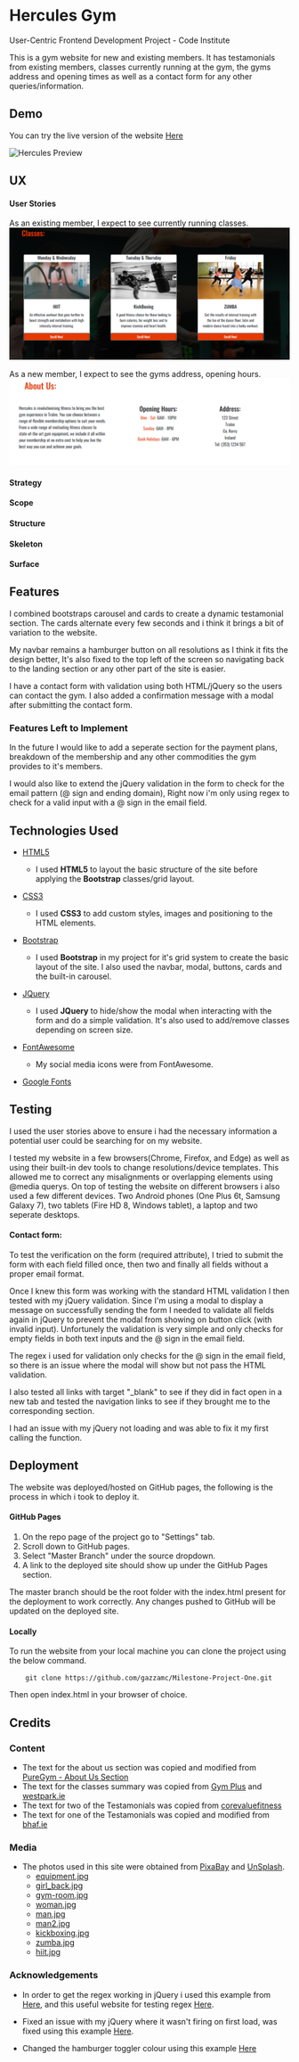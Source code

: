 # Hercules Gym
User-Centric Frontend Development Project - Code Institute

This is a gym website for new and existing members. It has testamonials from existing members, 
classes currently running at the gym, the gyms address and opening times as well as a contact form for any other queries/information.

## Demo
You can try the live version of the website [Here](https://gazzamc.github.io/Milestone-Project-One/)

![Hercules Preview](https://github.com/gazzamc/Milestone-Project-One/blob/master/assets/images/herculesPreview.gif?raw=true "Hercules Preview")
## UX

#### User Stories
As an existing member, I expect to see currently running classes.  
![Classes Preview](https://github.com/gazzamc/Milestone-Project-One/raw/master/assets/images/classesScreen.PNG "Classes Preview")

As a new member, I expect to see the gyms address, opening hours.
![Address Preview](https://github.com/gazzamc/Milestone-Project-One/raw/master/assets/images/addressScreen.PNG "Address Preview")

#### Strategy
#### Scope
#### Structure
#### Skeleton
#### Surface

## Features
I combined bootstraps carousel and cards to create a dynamic testamonial section. 
The cards alternate every few seconds and i think it brings a bit of variation to the website.

My navbar remains a hamburger button on all resolutions as I think it fits the design better,
It's also fixed to the top left of the screen so navigating back to the landing section or any other part of the site is easier.

I have a contact form with validation using both HTML/jQuery so the users can contact the gym. I also added a confirmation
message with a modal after submitting the contact form.

### Features Left to Implement
In the future I would like to add a seperate section for the payment plans, 
breakdown of the membership and any other commodities the gym provides to it's members.

I would also like to extend the jQuery validation in the form to check for the email pattern (@ sign and ending domain), 
Right now i'm only using regex to check for a valid input with a @ sign in the email field.
## Technologies Used

- [HTML5](https://en.wikipedia.org/wiki/HTML5)
    - I used **HTML5** to layout the basic structure of the site before applying the **Bootstrap** classes/grid layout.

- [CSS3](https://en.wikipedia.org/wiki/Cascading_Style_Sheets)
    - I used **CSS3** to add custom styles, images and positioning to the HTML elements.

- [Bootstrap](https://getbootstrap.com/)
    - I used **Bootstrap** in my project for it's grid system to create the basic layout of the site. I also used the navbar, modal, buttons, cards and the built-in carousel.

- [JQuery](https://jquery.com)
    - I used **JQuery** to hide/show the modal when interacting with the form and do a simple validation. It's also used to add/remove classes depending on screen size.

- [FontAwesome](https://fontawesome.com/)
    - My social media icons were from FontAwesome.

- [Google Fonts](https://fonts.google.com/)


## Testing
I used the user stories above to ensure i had the necessary information a potential user could be searching for on my website.

I tested my website in a few browsers(Chrome, Firefox, and Edge) as well as using their built-in dev tools to change resolutions/device templates. 
This allowed me to correct any misalignments or overlapping elements using @media querys. 
On top of testing the website on different browsers i also used a few different devices. 
Two Android phones (One Plus 6t, Samsung Galaxy 7), two tablets (Fire HD 8, Windows tablet), a laptop and two seperate desktops.

#### Contact form:
To test the verification on the form (required attribute), 
I tried to submit the form with each field filled once, then two and finally all fields without a proper email format.

Once I knew this form was working with the standard HTML validation I then tested with my jQuery validation. Since I'm using a modal
to display a message on successfully sending the form 
I needed to validate all fields again in jQuery to prevent the modal from showing on button click (with invalid input). Unfortunely the 
validation is very simple and only checks for empty fields in both text inputs and the @ sign in the email field. 

The regex i used for validation only checks for the @ sign in the email field, so there is an issue where the modal will show but not
pass the HTML validation.

I also tested all links with target "_blank" to see if they did in fact open in a new tab and tested 
the navigation links to see if they brought me to the corresponding section.

I had an issue with my jQuery not loading and was able to fix it my first calling the function.

## Deployment
The website was deployed/hosted on GitHub pages, the following is the process in which i took to deploy it.

#### GitHub Pages

1. On the repo page of the project go to "Settings" tab.
2. Scroll down to GitHub pages.
3. Select "Master Branch" under the source dropdown.
4. A link to the deployed site should show up under the GitHub Pages section.

The master branch should be the root folder with the index.html present for the deployment to work correctly. 
Any changes pushed to GitHub will be updated on the deployed site.

#### Locally
To run the website from your local machine you can clone the project using the below command.

```
    git clone https://github.com/gazzamc/Milestone-Project-One.git
```
Then open index.html in your browser of choice.


## Credits

### Content
- The text for the about us section was copied and modified from [PureGym - About Us Section](https://www.puregym.com/about-us/)
- The text for the classes summary was copied from [Gym Plus](https://gymplus.ie/classes-at-gymplus/) and [westpark.ie](https://www.westpark.ie/class/cardio-kickboxing/)
- The text for two of the Testamonials was copied from [corevaluefitness](http://www.corevaluefitness.com.au/testimonials)
- The text for one of the Testamonials was copied and modified from [bhaf.ie](https://www.bhaf.ie/testimonials)

### Media
- The photos used in this site were obtained from [PixaBay](https://pixabay.com/) and [UnSplash](https://unsplash.com/).
    - [equipment.jpg](https://pixabay.com/photos/fitness-weight-lifting-dumbbells-375472/)
    - [girl_back.jpg](https://pixabay.com/photos/training-rmuscles-back-shoulders-828741/)
    - [gym-room.jpg](https://pixabay.com/photos/gym-room-fitness-sport-1180062/)
    - [woman.jpg](https://unsplash.com/photos/PvOtA9AtBII)
    - [man.jpg](https://unsplash.com/photos/MObvDHLX3jI)
    - [man2.jpg](https://unsplash.com/photos/RDUjwic7yw4/)
    - [kickboxing.jpg](https://unsplash.com/photos/45tcVh0M3kw)
    - [zumba.jpg](https://unsplash.com/photos/3ckWUnaCxzc)
    - [hiit.jpg](https://unsplash.com/photos/FMQBLyhD2HU)

### Acknowledgements

- In order to get the regex working in jQuery i used this example from 
[Here](https://stackoverflow.com/questions/2021053/finding-plus-sign-in-regular-expression),
and this useful website for testing regex [Here](https://regexr.com/).

- Fixed an issue with my jQuery where it wasn't firing on first load, was fixed using this example 
[Here](https://stackoverflow.com/questions/26524096/check-browser-width-after-resize-without-reload-javascript).

- Changed the hamburger toggler colour using this example [Here](https://stackoverflow.com/questions/42586729/bootstrap-4-change-hamburger-toggler-color)